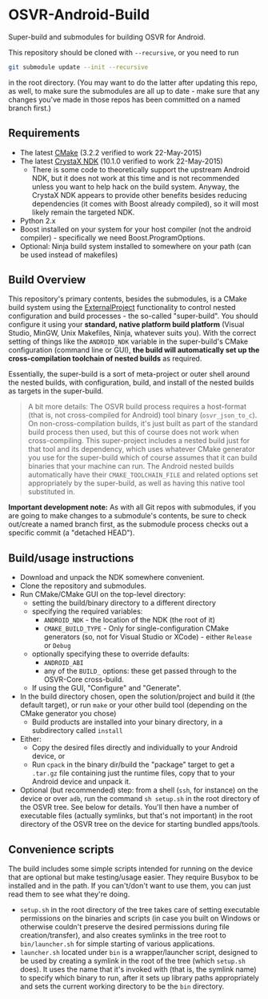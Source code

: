 # OSVR-Android-Build
Super-build and submodules for building OSVR for Android.

This repository should be cloned with `--recursive`, or you need to run

```sh
git submodule update --init --recursive
```

in the root directory. (You may want to do the latter after updating this repo, as well, to make sure the submodules are all up to date - make sure that any changes you've made in those repos has been committed on a named branch first.)

## Requirements
- The latest [CMake][] (3.2.2 verified to work 22-May-2015)
- The latest [CrystaX NDK][] (10.1.0 verified to work 22-May-2015)
  - There is some code to theoretically support the upstream Android NDK, but it does not work at this time and is not recommended unless you want to help hack on the build system. Anyway, the CrystaX NDK appears to provide other benefits besides reducing dependencies (it comes with Boost already compiled), so it will most likely remain the targeted NDK.
- Python 2.x
- Boost installed on your system for your host compiler (not the android compiler) - specifically we need Boost.ProgramOptions.
- Optional: Ninja build system installed to somewhere on your path (can be used instead of makefiles)

[CMake]: http://cmake.org
[CrystaX NDK]: https://www.crystax.net/android/ndk

## Build Overview
This repository's primary contents, besides the submodules, is a CMake build system using the [ExternalProject][] functionality to control nested configuration and build processes - the so-called "super-build". You should configure it using your **standard, native platform build platform** (Visual Studio, MinGW, Unix Makefiles, Ninja, whatever suits you). With the correct setting of things like the `ANDROID_NDK` variable in the super-build's CMake configuration (command line or GUI), **the build will automatically set up the cross-compilation toolchain of nested builds** as required.

Essentially, the super-build is a sort of meta-project or outer shell around the nested builds, with configuration, build, and install of the nested builds as targets in the super-build.

> A bit more details: The OSVR build process requires a host-format (that is, not cross-compiled for Android) tool binary (`osvr_json_to_c`). On non-cross-compilation builds, it's just built as part of the standard build process then used, but this of course does not work when cross-compiling. This super-project includes a nested build just for that tool and its dependency, which uses whatever CMake generator you use for the super-build which of course assumes that it can build binaries that your machine can run. The Android nested builds automatically have their `CMAKE_TOOLCHAIN_FILE` and related options set appropriately by the super-build, as well as having this native tool substituted in.

**Important development note:** As with all Git repos with submodules, if you are going to make changes to a submodule's contents, be sure to check out/create a named branch first, as the submodule process checks out a specific commit (a "detached HEAD").

[ExternalProject]: http://www.cmake.org/cmake/help/v3.0/module/ExternalProject.html


## Build/usage instructions
- Download and unpack the NDK somewhere convenient.
- Clone the repository and submodules.
- Run CMake/CMake GUI on the top-level directory:
  - setting the build/binary directory to a different directory
  - specifying the required variables:
    - `ANDROID_NDK` - the location of the NDK (the root of it)
    - `CMAKE_BUILD_TYPE` - Only for single-configuration CMake generators (so, not for Visual Studio or XCode) - either `Release` or `Debug`
  - optionally specifying these to override defaults:
    - `ANDROID_ABI`
    - any of the `BUILD_` options: these get passed through to the OSVR-Core cross-build.
  - If using the GUI, "Configure" and "Generate".
- In the build directory chosen, open the solution/project and build it (the default target), or run `make` or your other build tool (depending on the CMake generator you chose)
  - Build products are installed into your binary directory, in a subdirectory called `install`
- Either:
  - Copy the desired files directly and individually to your Android device, or
  - Run `cpack` in the binary dir/build the "package" target to get a `.tar.gz` file containing just the runtime files, copy that to your Android device and unpack it.
- Optional (but recommended) step: from a shell (`ssh`, for instance) on the device or over `adb`, run the command `sh setup.sh` in the root directory of the OSVR tree. See below for details. You'll then have a number of executable files (actually symlinks, but that's not important) in the root directory of the OSVR tree on the device for starting bundled apps/tools.

## Convenience scripts
The build includes some simple scripts intended for running on the device that are optional but make testing/usage easier. They require Busybox to be installed and in the path. If you can't/don't want to use them, you can just read them to see what they're doing.

- `setup.sh` in the root directory of the tree takes care of setting executable permissions on the binaries and scripts (in case you built on Windows or otherwise couldn't preserve the desired permissions during file creation/transfer), and also creates symlinks in the tree root to `bin/launcher.sh` for simple starting of various applications.
- `launcher.sh` located under `bin` is a wrapper/launcher script, designed to be used by creating a symlink in the root of the tree (which `setup.sh` does). It uses the name that it's invoked with (that is, the symlink name) to specify which binary to run, after it sets up library paths appropriately and sets the current working directory to be the `bin` directory.
